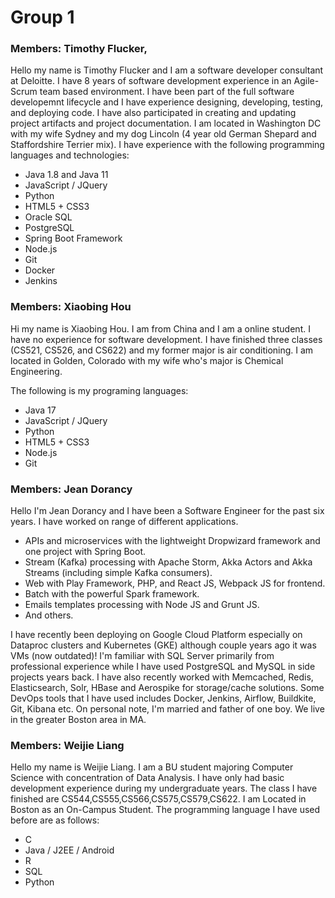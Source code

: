 # Group 1 

### Members: Timothy Flucker, 


Hello my name is Timothy Flucker and I am a software developer consultant at Deloitte.  I have 8 years of software development experience in an Agile-Scrum team based environment.  I have been part of the full software developemnt lifecycle and I have experience designing, developing, testing, and deploying code.  I have also participated in creating and updating project artifacts and project documentation. I am located in Washington DC with my wife Sydney and my dog Lincoln (4 year old German Shepard and Staffordshire Terrier mix). I have experience with the following programming languages and technologies:
 - Java 1.8 and Java 11
 - JavaScript / JQuery
 - Python
 - HTML5 + CSS3
 - Oracle SQL
 - PostgreSQL
 - Spring Boot Framework
 - Node.js
 - Git
 - Docker
 - Jenkins



### Members: Xiaobing Hou

Hi my name is Xiaobing Hou. I am from China and I am a online student. I have no experience for software development. I have finished three classes (CS521, CS526, and CS622) and my former major is air conditioning. I am located in Golden, Colorado with my wife who's major is Chemical Engineering. 

The following is my programing languages:

- Java 17
- JavaScript / JQuery
- Python
- HTML5 + CSS3
- Node.js
- Git

### Members: Jean Dorancy
Hello I'm Jean Dorancy and I have been a Software Engineer for the past six years. I have worked on range of different applications.
- APIs and microservices with the lightweight Dropwizard framework and one project with Spring Boot. 
- Stream (Kafka) processing with Apache Storm, Akka Actors and Akka Streams (including simple Kafka consumers).
- Web with Play Framework, PHP, and React JS, Webpack JS for frontend.
- Batch with the powerful Spark framework.
- Emails templates processing with Node JS and Grunt JS.
- And others.

I have recently been deploying on Google Cloud Platform especially on Dataproc clusters and Kubernetes (GKE) although couple years 
ago it was VMs (now outdated)! I'm familiar with SQL Server primarily from professional experience while I have used PostgreSQL and MySQL in side projects
years back. I have also recently worked with Memcached, Redis, Elasticsearch, Solr, HBase and Aerospike for storage/cache solutions.
Some DevOps tools that I have used includes Docker, Jenkins, Airflow, Buildkite, Git, Kibana etc. On personal note, I'm married and father of one boy.
We live in the greater Boston area in MA.


### Members: Weijie Liang
Hello my name is Weijie Liang. I am a BU student majoring Computer Science with concentration of Data Analysis. I have only had basic development experience 
during my undergraduate years. The class I have finished are CS544,CS555,CS566,CS575,CS579,CS622. I am Located in Boston as an On-Campus Student. The programming 
language I have used before are as follows:

- C
- Java / J2EE / Android
- R
- SQL
- Python